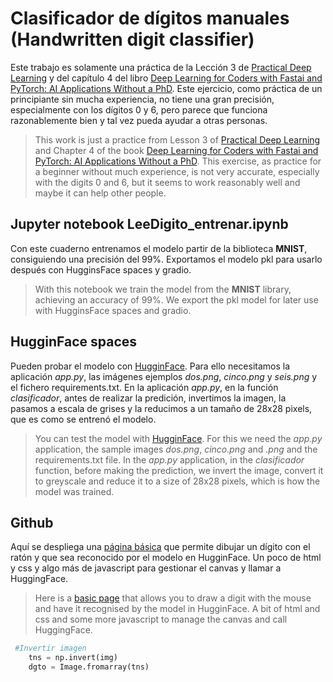 # Clasificador de dígitos manuales (Handwritten digit classifier)
Este trabajo es solamente una práctica de la Lección 3 de [Practical Deep Learning](https://course.fast.ai/) y del capítulo 4 del libro [Deep Learning for Coders with Fastai and PyTorch: AI Applications Without a PhD](https://course.fast.ai/Resources/book.html). Este ejercicio, como práctica de un principiante sin mucha experiencia, no tiene una gran precisión, especialmente con los dígitos 0 y 6, pero parece que funciona razonablemente bien y tal vez pueda ayudar a otras personas.
>This work is just a practice from Lesson 3 of [Practical Deep Learning](https://course.fast.ai/) and Chapter 4 of the book [Deep Learning for Coders with Fastai and PyTorch: AI Applications Without a PhD](https://course.fast.ai/Resources/book.html). This exercise, as practice for a beginner without much experience, is not very accurate, especially with the digits 0 and 6, but it seems to work reasonably well and maybe it can help other people.

## Jupyter notebook LeeDigito_entrenar.ipynb
Con este cuaderno entrenamos el modelo  partir de la biblioteca **MNIST**, consiguiendo una precisión del 99%. Exportamos el modelo pkl para usarlo después con HugginsFace spaces y gradio.
>With this notebook we train the model from the **MNIST** library, achieving an accuracy of 99%. We export the pkl model for later use with HugginsFace spaces and gradio.

## HugginFace spaces
Pueden probar el modelo con [HugginFace](https://huggingface.co/spaces/efermon/leedigito). Para ello necesitamos la aplicación *app.py*, las imágenes ejemplos *dos.png*, *cinco.png* y *seis.png* y el 
fichero requirements.txt.  En la aplicación *app.py*, en la función *clasificador*, antes de realizar la predición, invertimos la imagen, la pasamos a escala de grises y la reducimos a un tamaño de 28x28 pixels, que es como se entrenó el modelo.
>You can test the model with [HugginFace](https://huggingface.co/spaces/efermon/leedigito). For this we need the *app.py* application, the sample images *dos.png*, *cinco.png* and *.png* and the 
requirements.txt file.
In the *app.py* application, in the *clasificador* function, before making the prediction, we invert the image, convert it to greyscale and reduce it to a size of 28x28 pixels, which is how the model was trained.



## Github
Aquí se despliega una [página básica](https://efermon.github.io/digitos/) que permite dibujar un dígito con el ratón y que sea reconocido por el modelo en HugginFace. Un poco de html y css y algo más de javascript para gestionar el canvas y llamar a HuggingFace.
>Here is a [basic page](https://efermon.github.io/digitos/) that allows you to draw a digit with the mouse and have it recognised by the model in HugginFace. A bit of html and css and some more javascript to manage the canvas and call HuggingFace.

```python
 #Invertir imagen
    tns = np.invert(img) 
    dgto = Image.fromarray(tns)
```
